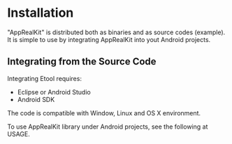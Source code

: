 
Installation
============

"AppRealKit" is distributed both as binaries and as source codes (example).
It is simple to use by integrating AppRealKit into yout Android projects.

Integrating from the Source Code
-----------------------------

Integrating Etool requires:
* Eclipse or Android Studio
* Android SDK

The code is compatible with Window, Linux and OS X environment.

To use AppRealKit library under Android projects, see the following at USAGE.